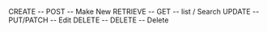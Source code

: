 CREATE -- POST -- Make New
RETRIEVE -- GET -- list / Search
UPDATE -- PUT/PATCH -- Edit
DELETE -- DELETE -- Delete

